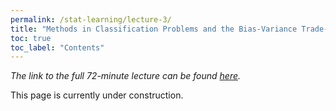 ```yaml
---
permalink: /stat-learning/lecture-3/
title: "Methods in Classification Problems and the Bias-Variance Trade-Off"
toc: true
toc_label: "Contents"
---
```


_The link to the full 72-minute lecture can be found [here](https://www.youtube.com/watch?v=gVXUjkobldw)._

This page is currently under construction.
